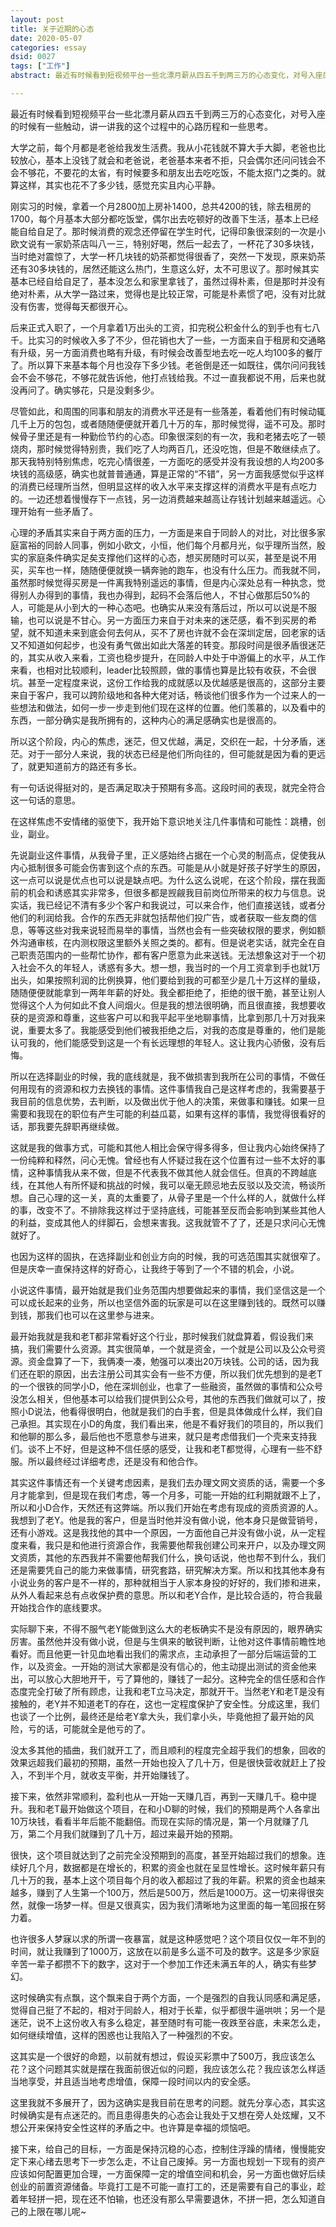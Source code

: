 ```yaml
---
layout: post
title: 关于近期的心态
date: 2020-05-07
categories: essay
dsid: 0027
tags: ["工作"]
abstract: 最近有时候看到短视频平台一些北漂月薪从四五千到两三万的心态变化，对号入座的时候有一些触动，讲一讲我的这个过程中的心路历程和一些思考。

---
```


最近有时候看到短视频平台一些北漂月薪从四五千到两三万的心态变化，对号入座的时候有一些触动，讲一讲我的这个过程中的心路历程和一些思考。

大学之前，每个月都是老爸给我发生活费。我从小花钱就不算大手大脚，老爸也比较放心，基本上没钱了就会和老爸说，老爸基本来者不拒，只会偶尔还问问钱会不会不够花，不要花的太省，有时候要多和朋友出去吃吃饭，不能太抠门之类的。就算这样，其实也花不了多少钱，感觉充实且内心平静。

刚实习的时候，拿着一个月2800加上房补1400，总共4200的钱，除去租房的1700，每个月基本大部分都吃饭堂，偶尔出去吃顿好的改善下生活，基本上已经能自给自足了。那时候消费的观念还停留在学生时代，记得印象很深刻的一次是小欧文说有一家奶茶店叫八一三，特别好喝，然后一起去了，一杯花了30多块钱，当时绝对震惊了，大学一杯几块钱的奶茶都觉得很香了，突然一下发现，原来奶茶还有30多块钱的，居然还能这么热门，生意这么好，太不可思议了。那时候其实基本已经自给自足了，基本没怎么和家里拿钱了，虽然过得朴素，但是那时并没有绝对朴素，从大学一路过来，觉得也是比较正常，可能是朴素惯了吧，没有对比就没有伤害，觉得每天都很开心。

后来正式入职了，一个月拿着1万出头的工资，扣完税公积金什么的到手也有七八千。比实习的时候收入多了不少，但花销也大了一些，一方面来自于租房和交通略有升级，另一方面消费也略有升级，有时候会改善型地去吃一吃人均100多的餐厅了。所以算下来基本每个月也没存下多少钱。老爸倒是还一如既往，偶尔问问我钱会不会不够花，不够花就告诉他，他打点钱给我。不过一直我都说不用，后来也就没再问了。确实够花，只是没剩多少。

尽管如此，和周围的同事和朋友的消费水平还是有一些落差，看着他们有时候动辄几千上万的包包，或者随随便便就开着几十万的车，那时候觉得，遥不可及。那时候骨子里还是有一种勤俭节约的心态。印象很深刻的有一次，我和老猪去吃了一顿烧肉，那时候觉得特别贵，我们吃了人均两百几，还没吃饱，但是不敢继续点了。那天我特别特别焦虑，吃完心情很差，一方面吃的感受并没有我设想的人均200多块钱的高级感，确实也就普普通通，算是正常的“不错”，另一方面我感觉似乎这样的消费已经理所当然，但明显这样的收入水平来支撑这样的消费水平是有点吃力的。一边还想着慢慢存下一点钱，另一边消费越来越高让存钱计划越来越遥远。心理开始有一些矛盾了。

心理的矛盾其实来自于两方面的压力，一方面是来自于同龄人的对比，对比很多家庭富裕的同龄人同事，例如小欧文，小恒，他们每个月都月光，似乎理所当然，殷实的家庭条件确实足矣支撑他们这样的心态，想买房随时可以买，甚至是说不用买，买车也一样，随随便便就换一辆奔驰的跑车，也没有什么压力。而我就不同，虽然那时候觉得买房是一件离我特别遥远的事情，但是内心深处总有一种执念，觉得别人办得到的事情，我也办得到，起码不会落后他人，不甘心做那后50%的人，可能是从小到大的一种心态吧。也确实从来没有落后过，所以可以说是不服输，也可以说是不甘心。另一方面压力来自于对未来的迷茫感，看不到买房的希望，就不知道未来到底会何去何从，买不了房也许就不会在深圳定居，回老家的话又不知道如何起步，也没有勇气做出如此大落差的转变。那段时间是很矛盾很迷茫的，其实从收入来看，工资也稳步提升，在同龄人中处于中游偏上的水平，从工作来看，也相对比较顺利，leader比较照顾，做的事情也算是比较有收获，不会很坑。甚至一定程度来说，这份工作给我的成就感以及优越感是很高的，这部分主要来自于客户，我可以跨阶级地和各种大佬对话，畅谈他们很多作为一个过来人的一些想法和做法，如何一步一步走到他们现在这样的位置。他们羡慕的，以及看中的东西，一部分确实是我所拥有的，这种内心的满足感确实也是很高的。

所以这个阶段，内心的焦虑，迷茫，但又优越，满足，交织在一起，十分矛盾，迷茫。对于一部分人来说，我的状态已经是他们所向往的，但可能就是因为看的更远了，就更知道前方的路还有多长。

有一句话说得挺对的，是否满足取决于预期有多高。这段时间的表现，就完全符合这一句话的意思。

在这样焦虑不安情绪的驱使下，我开始下意识地关注几件事情和可能性：跳槽，创业，副业。

先说副业这件事情，从我骨子里，正义感始终占据在一个心灵的制高点，促使我从内心抵制很多可能会伤害到这个点的东西。可能是从小就是好孩子好学生的原因，这一点可以说是优点也可以说是缺点吧。为什么这么说呢，在这个阶段，摆在我面前的机会和诱惑其实非常多，但很多都是觊觎我目前岗位所带来的权力与信息。说实话，我已经记不清有多少个客户和我说过，可以来合作，他们直接送钱，或者分他们的利润给我。合作的东西无非就包括帮他们投广告，或者获取一些友商的信息，等等这些对我来说轻而易举的事情，当然也会有一些突破权限的要求，例如额外沟通审核，在内测权限这里额外关照之类的。都有。但是说老实话，就完全在自己职责范围内的一些帮忙协作，都有客户愿意为此来送钱。无法想象这对于一个初入社会不久的年轻人，诱惑有多大。想一想，我当时的一个月工资拿到手也就1万出头，如果按照利润的比例换算，他们要给到我的可都至少是几十万这样的量级，随随便便就能拿到一两年年薪的好处。我全都拒绝了，拒绝的很干脆，甚至让别人觉得这个人为何如此不食人间烟火。但是我的想法很明确，而且很直接，我想要收获的是资源和尊重，这些客户可以和我平起平坐地聊事情，比拿到那几十万对我来说，重要太多了。我能感受到他们被我拒绝之后，对我的态度是尊重的，他们是能认可我的，他们能感受到这是一个有长远理想的年轻人。这让我内心骄傲，没有后悔。

所以在选择副业的时候，我的底线就是，我不做损害到我所在公司的事情，不做任何用现有的资源和权力去换钱的事情。这件事情我自己是这样考虑的，我需要基于我目前的信息优势，去判断，以及做出优于他人的决策，来做事和赚钱。如果一旦需要和我现在的职位有产生可能的利益瓜葛，如果有这样的事情，我觉得很看好的话，那我要先辞职再继续做。

这就是我的做事方式，可能和其他人相比会保守得多得多，但让我内心始终保持了一份纯粹和释然，问心无愧。曾经也有人怀疑过我在这个位置有过一些不太好的事情，这种事情我从来不做，但是不代表我不做其他人就会信任。但真的不跨越底线，在其他人有所怀疑和挑战的时候，我可以毫无顾忌地去反驳以及交流，畅谈所想。自己心理的这一关，真的太重要了，从骨子里是一个什么样的人，就做什么样的事，改变不了。不排除我这样过于坚持底线，可能甚至反而会影响到某些其他人的利益，变成其他人的绊脚石，会想来害我。这我就管不了了，还是只求问心无愧就好了。

也因为这样的固执，在选择副业和创业方向的时候，我的可选范围其实就很窄了。但是庆幸一直保持这样的好奇心，让我终于等到了一个不错的机会，小说。

小说这件事情，最开始就是我们业务范围内想要做起来的事情，我们坚信这是一个可以成长起来的业务，所以也坚信外面的玩家是可以在这里赚到钱的。既然可以赚到钱，那我们也可以在这里参与进来。

最开始我就是我和老T都非常看好这个行业，那时候我们就盘算着，假设我们来搞，我们需要什么资源。其实很简单，一个就是资金，一个就是公司以及公众号资源。资金盘算了一下，我俩凑一凑，勉强可以凑出20万块钱。公司的话，因为我们还在职的原因，出去注册公司其实会有一些不方便，所以我们优先想到的是老T的一个很铁的同学小D，他在深圳创业，也拿了一些融资，虽然做的事情和公众号没怎么相关，但他基本可以给我们提供到公众号，其他的东西我们做就可以了，按照小D说法，他看得很明白，他就是我们的白手套，但是具体做成什么样，我们自己承担。其实现在小D的角度，我们看出来，他是不看好我们的项目的，所以我们和他聊的那么多，最后他也不愿意参与进来，就只是考虑借我们一个壳来支持我们。谈不上不好，但是这种不信任感的感受，让我和老T都觉得，心理有一些不舒服。所以最终经过详细考虑，还是没有和他合作。

其实这件事情还有一个关键考虑因素，是我们去办理文网文资质的话，需要一个多月才能拿到，但是现在我们考虑，等一个月多，可能一开始的红利期就跟不上了，所以和小D合作，天然还有这弊端。所以我们开始在考虑有现成的资质资源的人。我想到了老Y。他是我的客户，但是当时他并没有做小说，他本身只是做营销号，还有小游戏。这是我找他的其中一个原因，一方面他自己并没有做小说，从一定程度来看，我只是和他进行资源合作，我需要他帮我创建公司来开户，以及办理文网文资质，其他的东西我并不需要他帮我们什么，换句话说，他也帮不到什么，我们还是需要凭自己的能力来做事情，研究套路，研究解决方案。所以和找其他本身有小说业务的客户是不一样的，那种就相当于人家本身投的好好的，我们掺和进来，从外人看起来总有点收保护费的意思。所以和老Y合作，是比较合适的，符合我最开始找合作的底线要求。

实际聊下来，不得不服气老Y能做到这么大的老板确实不是没有原因的，眼界确实厉害。虽然他并没有做小说，但是与生俱来的敏锐判断，让他对这件事情前瞻性地看好。而且他更一针见血地看出我们的需求点，主动承担了一部分后端运营的工作，以及资金。一开始的测试大家都是没有信心的，他主动提出测试的资金他来出，可以放心大胆地开干，亏了算他的，赚钱了一起分。这种完全的信任感和合作态度完全打破了所有顾虑，让我和老T立马决定，那就开干。当然老Y和老T是没有接触的，老Y并不知道老T的存在，这也一定程度保护了安全性。分成这里，我们也谈了一个比例，最终还是给老Y拿大头，我们拿小头，毕竟他担了最开始的风险，亏的话，可能就全是他亏的了。

没太多其他的插曲，我们就开工了，而且顺利的程度完全超乎我们的想象，回收的效果远超我们最初的预期，虽然一开始也投入了几十万，但是很快营收就赶上了投入，不到半个月，就收支平衡，并开始赚钱了。

接下来，依然非常顺利，盈利也从一开始一天赚几百，再到一天赚几千。稳中提升。我和老T最开始做这个项目，在和小D聊的时候，我们的预期是两个人各拿出10万块钱，看看半年后能不能翻倍。而现在实际的情况是，第一个月就赚了几万，第二个月我们就赚到了几十万，超过来最开始的预期。

很快，这个项目就达到了之前完全没预期到的高度，甚至开始超过我们的想象。连续好几个月，数据都是在增长的，积累的资金也就在呈显性增长。这时候年薪只有几十万的我，基本上这个项目每个月的收入都超过了我的年薪。积累的资金也越来越多，赚到了人生第一个100万，然后是500万，然后是1000万。这一切来得很突然，就像一场梦一样。但是又很真实，因为我们清晰地为这里面的每一笔回报在努力着。

也许很多人梦寐以求的所谓一夜暴富，就是这种感觉吧？这个项目仅仅一年不到的时间，就让我赚到了1000万，这放在以前是多么遥不可及的数字。这是多少家庭辛苦一辈子都攒不下的数字，这对于一个参加工作还未满五年的人，确实有些梦幻。

这时候确实有点飘，这个飘来自于两个方面，一个是强烈的自我认同感和满足感，觉得自己挺了不起的，相对于同龄人，相对于长辈，似乎都很牛逼哄哄；另一个是迷茫，说不上这份收入有多么稳定，甚至随时有可能一夜跌至谷底，未来怎么走，如何继续增值，这样的困惑也让我陷入了一种强烈的不安。

这其实是一个很好的命题，以前就有想过，假设买彩票中了500万，我应该怎么花？这个问题其实就是摆在我面前很近似的问题，我应该怎么花？我应该怎么样适当地享受，并且适当地考虑增值，保障一段时间以内的安全感。

这里我就不多展开了，因为这确实是我目前在思考的问题。就先分享心态，其实这时候确实是有点迷茫的。而且患得患失的心态会让我处于又想在旁人处炫耀，又不想公开来保持安全性这样的矛盾之中。也许算是幸福的烦恼吧。

接下来，给自己的目标，一方面是保持沉稳的心态，控制住浮躁的情绪，慢慢能安定下来心绪去思考下一步怎么走，不让自己废掉。另一方面也规划一下现有的资产应该如何配置更加合理，一方面保障一定的增值空间和机会，另一方面也做好后续创业的前置资源储备。毕竟打工是不可能一直打工的，还是需要有自己的事业，趁着年轻拼一把，现在还不怕输，也还没有那么早需要退休，不拼一把，怎么知道自己的上限在哪儿呢~
